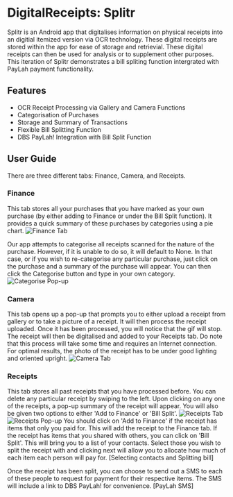 # DigitalReceipts: Splitr

Splitr is an Android app that digitalises information on physical receipts into an digitial itemized version via OCR technology. These digital receipts are stored within the app for ease of storage and retrievial. These digital receipts can then be used for analysis or to supplement other purposes. This iteration of Splitr demonstrates a bill spliting function intergrated with PayLah payment functionality. 

## Features

 - OCR Receipt Processing via Gallery and Camera Functions
 - Categorisation of Purchases
 - Storage and Summary of Transactions
 - Flexible Bill Splitting Function
 - DBS PayLah! Integration with Bill Split Function
 
## User Guide
There are three different tabs: Finance, Camera, and Receipts. 

### Finance
This tab stores all your purchases that you have marked as your own purchase (by either adding to Finance or under the Bill Split function). It provides a quick summary of these purchases by categories using a pie chart. 
![Finance Tab](/readme_images/finance.png)

Our app attempts to categorise all receipts scanned for the nature of the purchase. However, if it is unable to do so, it will default to None. In that case, or if you wish to re-categorise any particular purchase, just click on the purchase and a summary of the purchase will appear. You can then click the Categorise button and type in your own category. 
![Categorise Pop-up](/readme_images/finance_popup.png)

### Camera
This tab opens up a pop-up that prompts you to either upload a receipt from gallery or to take a picture of a receipt. It will then process the receipt uploaded. Once it has been processed, you will notice that the gif will stop. The receipt will then be digitalised and added to your Receipts tab. Do note that this process will take some time and requires an Internet connection. 
For optimal results, the photo of the receipt has to be under good lighting and oriented upright. 
![Camera Tab](/readme_images/camera_popup.png)

### Receipts
This tab stores all past receipts that you have processed before. You can delete any particular receipt by swiping to the left. Upon clicking on any one of the receipts, a pop-up summary of the receipt will appear. You will also be given two options to either 'Add to Finance' or 'Bill Split'. 
![Receipts Tab](/readme_images/receipts.png)
![Receipts Pop-up](/readme_images/receipts_popup.png)
You should click on 'Add to Finance' if the receipt has items that only you paid for. This will add the receipt to the Finance tab. If the receipt has items that you shared with others, you can click on 'Bill Split'. This will bring you to a list of your contacts. Select those you wish to split the receipt with and clicking next will allow you to allocate how much of each item each person will pay for. 
[Selecting contacts and Splitting bill]

Once the receipt has been split, you can choose to send out a SMS to each of these people to request for payment for their respective items. The SMS will include a link to DBS PayLah! for convenience. 
[PayLah SMS]
